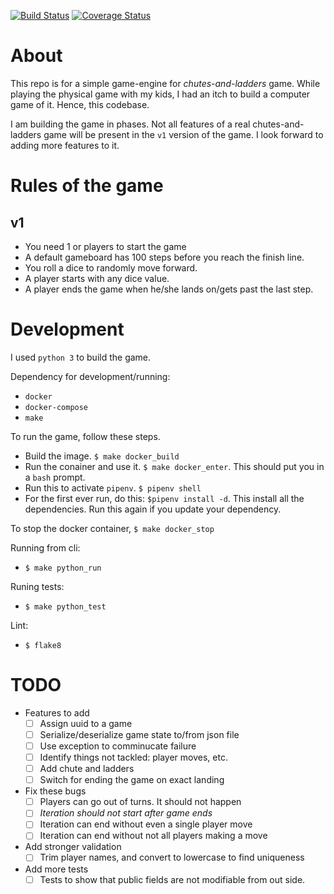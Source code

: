 [![Build Status](https://travis-ci.org/wahidsadik/chutes-and-ladder-game-engine.svg?branch=master)](https://travis-ci.org/wahidsadik/chutes-and-ladder-game-engine)
[![Coverage Status](https://coveralls.io/repos/github/wahidsadik/chutes-and-ladder-game-engine/badge.svg?branch=master)](https://coveralls.io/github/wahidsadik/chutes-and-ladder-game-engine?branch=master)

# About

This repo is for a simple game-engine for *chutes-and-ladders* game. While playing the physical game with my kids, I had an itch to build a computer game of it. Hence, this codebase.

I am building the game in phases. Not all features of a real chutes-and-ladders game will be present in the `v1` version of the game. I look forward to adding more features to it.

# Rules of the game

## v1

- You need 1 or players to start the game
- A default gameboard has 100 steps before you reach the finish line.
- You roll a dice to randomly move forward.
- A player starts with any dice value.
- A player ends the game when he/she lands on/gets past the last step.

# Development

I used `python 3` to build the game.

Dependency for development/running:
- `docker`
- `docker-compose`
- `make`

To run the game, follow these steps.
- Build the image. `$ make docker_build`
- Run the conainer and use it. `$ make docker_enter`. This should put you in a `bash` prompt.
- Run this to activate `pipenv`. `$ pipenv shell`
- For the first ever run, do this: `$pipenv install -d`. This install all the dependencies. Run this again if you update your dependency.

To stop the docker container, `$ make docker_stop`

Running from cli:
- `$ make python_run`

Runing tests:
- `$ make python_test`

Lint:
- `$ flake8`

# TODO

- Features to add
    - [ ] Assign uuid to a game
    - [ ] Serialize/deserialize game state to/from json file
    - [ ] Use exception to comminucate failure
    - [ ] Identify things not tackled: player moves, etc.
    - [ ] Add chute and ladders
    - [ ] Switch for ending the game on exact landing

- Fix these bugs
    - [ ] Players can go out of turns. It should not happen
    - [ ] *Iteration should not start after game ends*
    - [ ] Iteration can end without even a single player move
    - [ ] Iteration can end without not all players making a move
- Add stronger validation
    - [ ] Trim player names, and convert to lowercase to find uniqueness
- Add more tests
    - [ ] Tests to show that public fields are not modifiable from out side.
